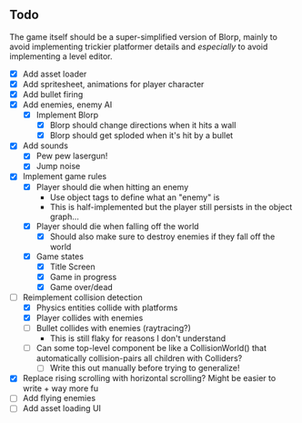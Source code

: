 ## Todo

The game itself should be a super-simplified version of Blorp, mainly to avoid implementing trickier platformer details and *especially* to avoid implementing a level editor.

* [x] Add asset loader
* [x] Add spritesheet, animations for player character
* [x] Add bullet firing
* [x] Add enemies, enemy AI
  * [x] Implement Blorp
    * [x] Blorp should change directions when it hits a wall
    * [x] Blorp should get sploded when it's hit by a bullet
* [x] Add sounds
  * [x] Pew pew lasergun!
  * [x] Jump noise
* [x] Implement game rules
  * [x] Player should die when hitting an enemy
    * Use object tags to define what an "enemy" is
    * This is half-implemented but the player still persists in the object graph...
  * [x] Player should die when falling off the world
    * [x] Should also make sure to destroy enemies if they fall off the world
  * [x] Game states
    * [x] Title Screen
    * [x] Game in progress
    * [x] Game over/dead
* [ ] Reimplement collision detection
  * [x] Physics entities collide with platforms
  * [x] Player collides with enemies
  * [ ] Bullet collides with enemies (raytracing?)
    * This is still flaky for reasons I don't understand
  * [ ] Can some top-level component be like a CollisionWorld() that automatically collision-pairs all children with Colliders?
    * [ ] Write this out manually before trying to generalize!
* [x] Replace rising scrolling with horizontal scrolling? Might be easier to write + way more fu
* [ ] Add flying enemies
* [ ] Add asset loading UI